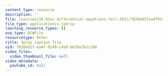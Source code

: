 ```yaml
---
content_type: resource
description: ''
file: /courses/18-03sc-differential-equations-fall-2011/7026bd2fea4f9140c4a9b629a7b1c266_YQ7HEE8-OfA.srt
file_type: application/x-subrip
learning_resource_types: []
ocw_type: OCWFile
resourcetype: Other
title: 3play caption file
uid: 7026bd2f-ea4f-9140-c4a9-b629a7b1c266
video_files:
  video_thumbnail_file: null
video_metadata:
  youtube_id: null
---
```

